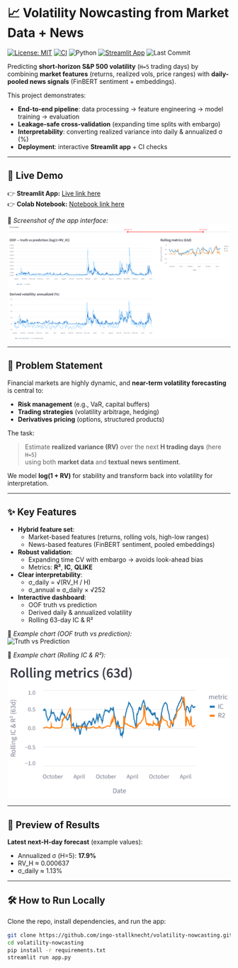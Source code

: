 # 📈 Volatility Nowcasting from Market Data + News

[![License: MIT](https://img.shields.io/badge/License-MIT-yellow.svg)](LICENSE)
[![CI](https://github.com/ingo-stallknecht/volatility-nowcasting/workflows/ci.yml/badge.svg)](https://github.com/ingo-stallknecht/volatility-nowcasting/actions/workflows/ci.yml)
![Python](https://img.shields.io/badge/Python-3.11+-blue.svg)
[![Streamlit App](https://static.streamlit.io/badges/streamlit_badge_black_white.svg)](https://volatility-nowcasting-amnkt4qrxfduzwsmwwdbca.streamlit.app/)
![Last Commit](https://img.shields.io/github/last-commit/ingo-stallknecht/volatility-nowcasting)

Predicting **short-horizon S&P 500 volatility** (`H=5` trading days) by combining **market features** (returns, realized vols, price ranges) with **daily-pooled news signals** (FinBERT sentiment + embeddings).  

This project demonstrates:
- **End-to-end pipeline**: data processing → feature engineering → model training → evaluation  
- **Leakage-safe cross-validation** (expanding time splits with embargo)  
- **Interpretability**: converting realized variance into daily & annualized σ (%)  
- **Deployment**: interactive **Streamlit app** + CI checks  

---

## 🚀 Live Demo

👉 **Streamlit App:** [Live link here](https://volatility-nowcasting-amnkt4qrxfduzwsmwwdbca.streamlit.app/)  
👉 **Colab Notebook:** [Notebook link here](https://colab.research.google.com/github/ingo-stallknecht/volatility-nowcasting/blob/main/notebooks/volatility_nowcasting.ipynb)  

📸 *Screenshot of the app interface:*  
![App Screenshot](assets/screenshot_app.png)

---

## 🧩 Problem Statement

Financial markets are highly dynamic, and **near-term volatility forecasting** is central to:
- **Risk management** (e.g., VaR, capital buffers)  
- **Trading strategies** (volatility arbitrage, hedging)  
- **Derivatives pricing** (options, structured products)  

The task:  
> Estimate **realized variance (RV)** over the next **H trading days** (here `H=5`)  
> using both **market data** and **textual news sentiment**.

We model **log(1 + RV)** for stability and transform back into volatility for interpretation.

---

## ✨ Key Features

- **Hybrid feature set**:  
  - Market-based features (returns, rolling vols, high-low ranges)  
  - News-based features (FinBERT sentiment, pooled embeddings)  
- **Robust validation**:  
  - Expanding time CV with embargo → avoids look-ahead bias  
  - Metrics: **R²**, **IC**, **QLIKE**  
- **Clear interpretability**:  
  - σ_daily = √(RV_H / H)  
  - σ_annual ≈ σ_daily × √252  
- **Interactive dashboard**:  
  - OOF truth vs prediction  
  - Derived daily & annualized volatility  
  - Rolling 63-day IC & R²  

📸 *Example chart (OOF truth vs prediction):*  
![Truth vs Prediction](assets/chart_truth_pred.png)

📸 *Example chart (Rolling IC & R²):*  
![Rolling Metrics](assets/chart_ic_r2.png)

---

## 👀 Preview of Results

**Latest next-H-day forecast** (example values):  
- Annualized σ (H=5): **17.9%**  
- RV_H ≈ 0.000637  
- σ_daily ≈ 1.13%  

---

## 🛠️ How to Run Locally

Clone the repo, install dependencies, and run the app:

```bash
git clone https://github.com/ingo-stallknecht/volatility-nowcasting.git
cd volatility-nowcasting
pip install -r requirements.txt
streamlit run app.py